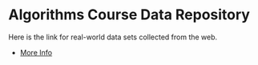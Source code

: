 Algorithms Course Data Repository
=================================

Here is the link for real-world data sets collected from the web.

* [More Info](http://introcs.cs.princeton.edu/java/data/)

